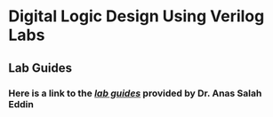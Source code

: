 # Digital Logic Design Using Verilog Labs
## Lab Guides
### Here is a link to the [*lab guides*](https://github.com/aseddin/3300L_lab_guides) provided by Dr. Anas Salah Eddin

